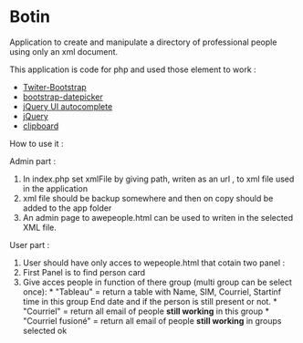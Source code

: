 # Botin
Application to create and manipulate a directory of professional people using only an xml document.

This application is code for php and used those element to work :

* [Twiter-Bootstrap](http://getbootstrap.com/)
* [bootstrap-datepicker](http://bootstrap-datepicker.readthedocs.io/en/latest/)
* [jQuery UI autocomplete](https://jqueryui.com/autocomplete/)
* [jQuery](https://jquery.com/)
* [clipboard](https://clipboardjs.com/)

How to use it :

Admin part :

1. In index.php set xmlFile by giving path, writen as an url , to xml file used in the application
2. xml file should be backup somewhere and then on copy should be added to the app folder
3. An admin page to awepeople.html can be used to writen in the selected XML file.

User part :

1. User should have only acces to wepeople.html that cotain two panel :
  1. First Panel is to find person card
  2. Give acces people in function of there group (multi group can be select once):
    * "Tableau" = return a table with Name, SIM, Courriel, Startinf time in this group End date and if the person is still present or not.
    * "Courriel" =  return all email of people __still working__ in this group
    * "Courriel fusioné" = return all email of people  __still working__ in groups selected
ok

